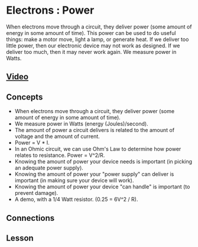 # Electrons : Power
When electrons move through a circuit, they deliver power (some amount of energy in some amount of time). This power can be used to do useful things: make a motor move, light a lamp, or generate heat. If we deliver too little power, then our electronic device may not work as designed. If we deliver too much, then it may never work again. We measure power in Watts.

## [Video](https://vimeo.com/1029693122)

## Concepts
- When electrons move through a circuit, they deliver power (some amount of energy in some amount of time).
- We measure power in Watts (energy (Joules)/second).
- The amount of power a circuit delivers is related to the amount of voltage and the amount of current.
- Power = V * I.
- In an Ohmic circuit, we can use Ohm's Law to determine how power relates to resistance. Power = V^2/R.
- Knowing the amount of power your device needs is important (in picking an adequate power supply).
- Knowing the amount of power your "power supply" can deliver is important (in making sure your device will work).
- Knowing the amount of power your device "can handle" is important (to prevent damage).
- A demo, with a 1/4 Watt resistor. (0.25 = 6V^2 / R).


## Connections

## Lesson
